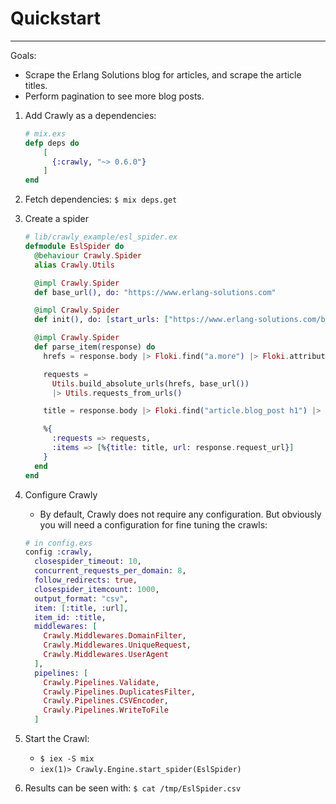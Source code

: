 # Quickstart

---

Goals:

- Scrape the Erlang Solutions blog for articles, and scrape the article titles.
- Perform pagination to see more blog posts.

1. Add Crawly as a dependencies:
   ```elixir
   # mix.exs
   defp deps do
       [
         {:crawly, "~> 0.6.0"}
       ]
   end
   ```
2. Fetch dependencies: `$ mix deps.get`
3. Create a spider

   ```elixir
   # lib/crawly_example/esl_spider.ex
   defmodule EslSpider do
     @behaviour Crawly.Spider
     alias Crawly.Utils

     @impl Crawly.Spider
     def base_url(), do: "https://www.erlang-solutions.com"

     @impl Crawly.Spider
     def init(), do: [start_urls: ["https://www.erlang-solutions.com/blog.html"]]

     @impl Crawly.Spider
     def parse_item(response) do
       hrefs = response.body |> Floki.find("a.more") |> Floki.attribute("href")

       requests =
         Utils.build_absolute_urls(hrefs, base_url())
         |> Utils.requests_from_urls()

       title = response.body |> Floki.find("article.blog_post h1") |> Floki.text()

       %{
         :requests => requests,
         :items => [%{title: title, url: response.request_url}]
       }
     end
   end
   ```

4. Configure Crawly
   - By default, Crawly does not require any configuration. But obviously you will need a configuration for fine tuning the crawls:
   ```elixir
   # in config.exs
   config :crawly,
     closespider_timeout: 10,
     concurrent_requests_per_domain: 8,
     follow_redirects: true,
     closespider_itemcount: 1000,
     output_format: "csv",
     item: [:title, :url],
     item_id: :title,
     middlewares: [
       Crawly.Middlewares.DomainFilter,
       Crawly.Middlewares.UniqueRequest,
       Crawly.Middlewares.UserAgent
     ],
     pipelines: [
       Crawly.Pipelines.Validate,
       Crawly.Pipelines.DuplicatesFilter,
       Crawly.Pipelines.CSVEncoder,
       Crawly.Pipelines.WriteToFile
     ]
   ```
5. Start the Crawl:
   - `$ iex -S mix`
   - `iex(1)> Crawly.Engine.start_spider(EslSpider)`
6. Results can be seen with: `$ cat /tmp/EslSpider.csv`
